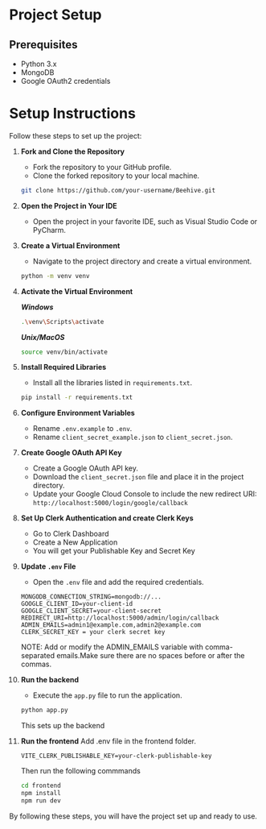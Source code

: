 # Project Setup

## Prerequisites
- Python 3.x
- MongoDB
- Google OAuth2 credentials

# Setup Instructions

Follow these steps to set up the project:

1. **Fork and Clone the Repository**
    - Fork the repository to your GitHub profile.
    - Clone the forked repository to your local machine.
    ```bash
    git clone https://github.com/your-username/Beehive.git
    ```

2. **Open the Project in Your IDE**
    - Open the project in your favorite IDE, such as Visual Studio Code or PyCharm.

3. **Create a Virtual Environment**
    - Navigate to the project directory and create a virtual environment.
    ```bash
    python -m venv venv
    ```

4. **Activate the Virtual Environment**
   
    ***Windows***
    ```bash
    .\venv\Scripts\activate
    ```

    ***Unix/MacOS***
    ```bash
    source venv/bin/activate
    ```

5. **Install Required Libraries**
    - Install all the libraries listed in `requirements.txt`.
    ```bash
    pip install -r requirements.txt
    ```

6. **Configure Environment Variables**
    - Rename `.env.example` to `.env`.
    - Rename `client_secret_example.json` to `client_secret.json`.

7. **Create Google OAuth API Key**
    - Create a Google OAuth API key.
    - Download the `client_secret.json` file and place it in the project directory.
    - Update your Google Cloud Console to include the new redirect URI: ```http://localhost:5000/login/google/callback```


8. **Set Up Clerk Authentication and create Clerk Keys**
    - Go to Clerk Dashboard
    - Create a New Application
    - You will get your Publishable Key and Secret Key
      
9. **Update `.env` File**
    - Open the `.env` file and add the required credentials.
    ```
    MONGODB_CONNECTION_STRING=mongodb://...
    GOOGLE_CLIENT_ID=your-client-id
    GOOGLE_CLIENT_SECRET=your-client-secret
    REDIRECT_URI=http://localhost:5000/admin/login/callback
    ADMIN_EMAILS=admin1@example.com,admin2@example.com
    CLERK_SECRET_KEY = your clerk secret key
    ```
    NOTE: Add or modify the ADMIN_EMAILS variable with comma-separated emails.Make sure there are no spaces before or after the commas.
   
10. **Run the backend**
    - Execute the `app.py` file to run the application.
    ```bash
    python app.py
    ```

    This sets up the backend

11. **Run the frontend**
    Add .env file in the frontend folder.

    ```
    VITE_CLERK_PUBLISHABLE_KEY=your-clerk-publishable-key
    ```
    Then run the following commmands
     ```bash
    cd frontend
    npm install
    npm run dev
     ```


    
By following these steps, you will have the project set up and ready to use.
